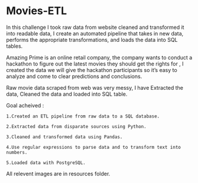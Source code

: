 # Movies-ETL

In this challenge I took raw data from website cleaned and transformed it into readable data, I create an automated pipeline that takes in new data, performs the appropriate transformations, and loads the data into SQL tables.

Amazing Prime is an online retail company, the company wants to conduct a hackathon to figure out the latest movies they should get the rights for , I created the data we will give the hackathon participants so it’s easy to analyze and come to clear predictions and conclusions.

Raw movie data scraped from web was very messy, I have Extracted the data, Cleaned the data and loaded into SQL table.

Goal acheived :

    1.Created an ETL pipeline from raw data to a SQL database.

    2.Extracted data from disparate sources using Python.

    3.Cleaned and transformed data using Pandas.

    4.Use regular expressions to parse data and to transform text into numbers.
    
    5.Loaded data with PostgreSQL.


All relevent images are in resources folder.
